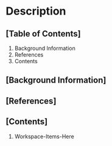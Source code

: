 # Description

## [Table of Contents]

1. Background Information
2. References
3. Contents

## [Background Information]

## [References]

## [Contents]

1. Workspace-Items-Here
